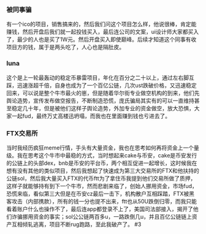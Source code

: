 ### 被同事骗
有一个ico的项目，销售搞来的，然后我们问这个项目怎么样，他说很棒，肯定能赚钱，然后开盘后我们就一起投钱买入，最后连公司的文案，ui设计师大家都买入了，最少的人也是买了1W元。然后开盘买入即使巅峰。后续才知道这个同事有收项目方的钱，属于是两头吃了，人心也是隔肚皮。
### luna
这个是上一轮最轰动的稳定币暴雷项目，年化在百分之二十以上，通过左右脚互踩，迅速涨超千倍，自身也成为了一个百亿公链，几次ust跌破价格，又迅速稳定回来，可以说是整个牛市最火的崽，但是随着华尔街专业做空机构的到来，他们先舆论造势，宣传发布做空报告，不断制造恐慌，庞氏骗局其实有的可以一直维持甚至稳定几十年，但是被他们这样子舆论造势，外加专业的资金做空，放大恐惧，大家一起fud，最终万丈高楼迅坍塌，而我也在里面赚到钱也亏进去了。
### FTX交易所
当时我经历疯狂meme行情，手头有大量资金，我也在思考如何再将资金上一个量级。我在思考这个牛市中最稳的方式，当时想起来cake与币安，cake是币安发行的公链上的头部dex，bnb是币安的平台币，两个相互促进一起增长，这时候我在想有没有其他的类似项目，然后我想起了快速成为第三大交易所的FTX和他扶持的公链sol，然后我大量买入FTX的代币ftt为了拿住币我提到他们交易所做了质押，这样子就能够持有到下一个牛市，然而悲剧来临了，创始人挪用资金，市场fud，恐慌来临，看似第三大但是在币安cz最后一击下，机构散户互相踩踏，FTX被黑客攻击（内部携款），所有的钱一分也提不出来，ftt也从50U跌倒归零，而我只能看着账户什么也操作不了，最后连app都登录不上了，美国司法部接入，揭开了他们诈骗挪用资金的事实；sol公公链两百多u，一路跌倒几u，并且百亿公链链上资产互相倾轧逃离，项目不断rug跑路，至此我破产了。
#3 